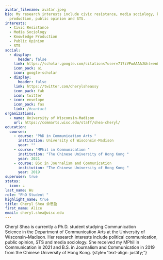 ```yaml
---
avatar_filename: avatar.jpeg
bio: My research interests include civic resistance, media sociology, knowledge
  production, public opinion and STS.
interests:
  - Civic Resistance
  - Media Sociology
  - Knowledge Production
  - Public Opinion
  - STS
social:
  - display:
      header: false
    link: https://scholar.google.com/citations?user=717iVPwAAAAJ&hl=en&authuser=1
    icon_pack: ai
    icon: google-scholar
  - display:
      header: false
    link: https://twitter.com/cherylsheassy
    icon_pack: fab
    icon: twitter
  - icon: envelope
    icon_pack: fas
    link: /#contact
organizations:
  - name: University of Wisconsin-Madison
    url: https://commarts.wisc.edu/staff/shea-cheryl/
education:
  courses:
    - course: "PhD in Communication Arts "
      institution: University of Wisconsin-Madison
      year: ""
    - course: "MPhil in Communication "
      institution: "The Chinese University of Hong Kong "
      year: 2021
    - course: BSc in Journalism and Communication
      institution: "The Chinese University of Hong Kong "
      year: 2019
superuser: true
status:
  icon: ☕️
last_name: Wu
role: "PhD Student "
highlight_name: true
title: Cheryl Shea 佘思盈
first_name: Alice
email: cheryl.shea@wisc.edu
---
```

Cheryl Shea is currently a Ph.D. student studying Communication Science in the Department of Communication Arts at the University of Wisconsin–Madison. Her research interests include political communication, public opinion, STS and media sociology. She received my MPhil in Communication in 2021 and B.S. in Journalism and Communication in 2019 from the Chinese University of Hong Kong.
{style="text-align: justify;"}